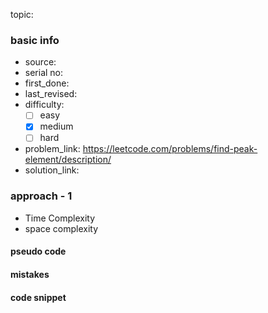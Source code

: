 topic:

### basic info
- source: 
- serial no:
- first_done:
- last_revised:
- difficulty:
	- [ ] easy
	- [x] medium
	- [ ] hard
- problem_link: https://leetcode.com/problems/find-peak-element/description/
- solution_link:

### approach - 1
- Time Complexity
- space complexity

#### pseudo code

#### mistakes

#### code snippet
```python

```